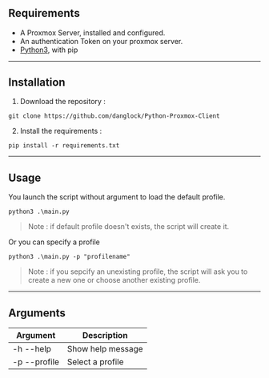 # 

## Requirements

- A Proxmox Server, installed and configured.
- An authentication Token on your proxmox server.
- [Python3](https://www.python.org/downloads/), with pip

***
## Installation
1. Download the repository :
```
git clone https://github.com/danglock/Python-Proxmox-Client
```
2. Install the requirements :
```
pip install -r requirements.txt
```

***
## Usage

You launch the script without argument to load the default profile.
```
python3 .\main.py
```
> Note : if default profile doesn't exists, the script will create it.

Or you can specify a profile

```
python3 .\main.py -p "profilename"
```

> Note : if you sepcify an unexisting profile, the script will ask you to create a new one or choose another existing profile.



***
## Arguments

| Argument      | Description       |
|---------------|-------------------|
| -h --help     | Show help message |
| -p --profile  | Select a profile  |
